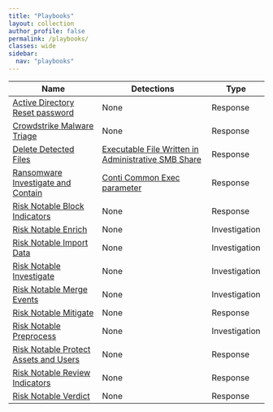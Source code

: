 ```yaml
---
title: "Playbooks"
layout: collection
author_profile: false
permalink: /playbooks/
classes: wide
sidebar:
  nav: "playbooks"
---
```


| Name    | Detections | Type        |
| --------| ---------- | ----------- |
| [Active Directory Reset password](/playbooks/active_directory_reset_password/)| None | Response |
| [Crowdstrike Malware Triage](/playbooks/crowdstrike_malware_triage/)| None | Response |
| [Delete Detected Files](/playbooks/delete_detected_files/)|[Executable File Written in Administrative SMB Share](/detections/TTP/executable_file_written_in_administrative_smb_share)| Response |
| [Ransomware Investigate and Contain](/playbooks/ransomware_investigate_and_contain/)|[Conti Common Exec parameter](/detections/TTP/conti_common_exec_parameter)| Response |
| [Risk Notable Block Indicators](/playbooks/risk_notable_block_indicators/)| None | Response |
| [Risk Notable Enrich](/playbooks/risk_notable_enrich/)| None | Investigation |
| [Risk Notable Import Data](/playbooks/risk_notable_import_data/)| None | Investigation |
| [Risk Notable Investigate](/playbooks/risk_notable_investigate/)| None | Investigation |
| [Risk Notable Merge Events](/playbooks/risk_notable_merge_events/)| None | Investigation |
| [Risk Notable Mitigate](/playbooks/risk_notable_mitigate/)| None | Response |
| [Risk Notable Preprocess](/playbooks/risk_notable_preprocess/)| None | Investigation |
| [Risk Notable Protect Assets and Users](/playbooks/risk_notable_protect_assets_and_users/)| None | Response |
| [Risk Notable Review Indicators](/playbooks/risk_notable_review_indicators/)| None | Response |
| [Risk Notable Verdict](/playbooks/risk_notable_verdict/)| None | Response |
